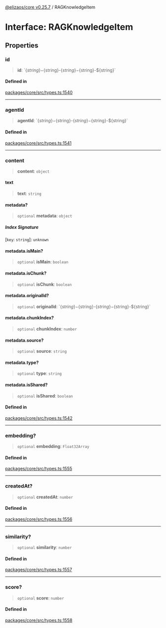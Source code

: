 [@elizaos/core v0.25.7](../index.md) / RAGKnowledgeItem

# Interface: RAGKnowledgeItem

## Properties

### id

> **id**: \`$\{string\}-$\{string\}-$\{string\}-$\{string\}-$\{string\}\`

#### Defined in

[packages/core/src/types.ts:1540](https://github.com/elizaOS/eliza/blob/main/packages/core/src/types.ts#L1540)

***

### agentId

> **agentId**: \`$\{string\}-$\{string\}-$\{string\}-$\{string\}-$\{string\}\`

#### Defined in

[packages/core/src/types.ts:1541](https://github.com/elizaOS/eliza/blob/main/packages/core/src/types.ts#L1541)

***

### content

> **content**: `object`

#### text

> **text**: `string`

#### metadata?

> `optional` **metadata**: `object`

##### Index Signature

 \[`key`: `string`\]: `unknown`

#### metadata.isMain?

> `optional` **isMain**: `boolean`

#### metadata.isChunk?

> `optional` **isChunk**: `boolean`

#### metadata.originalId?

> `optional` **originalId**: \`$\{string\}-$\{string\}-$\{string\}-$\{string\}-$\{string\}\`

#### metadata.chunkIndex?

> `optional` **chunkIndex**: `number`

#### metadata.source?

> `optional` **source**: `string`

#### metadata.type?

> `optional` **type**: `string`

#### metadata.isShared?

> `optional` **isShared**: `boolean`

#### Defined in

[packages/core/src/types.ts:1542](https://github.com/elizaOS/eliza/blob/main/packages/core/src/types.ts#L1542)

***

### embedding?

> `optional` **embedding**: `Float32Array`

#### Defined in

[packages/core/src/types.ts:1555](https://github.com/elizaOS/eliza/blob/main/packages/core/src/types.ts#L1555)

***

### createdAt?

> `optional` **createdAt**: `number`

#### Defined in

[packages/core/src/types.ts:1556](https://github.com/elizaOS/eliza/blob/main/packages/core/src/types.ts#L1556)

***

### similarity?

> `optional` **similarity**: `number`

#### Defined in

[packages/core/src/types.ts:1557](https://github.com/elizaOS/eliza/blob/main/packages/core/src/types.ts#L1557)

***

### score?

> `optional` **score**: `number`

#### Defined in

[packages/core/src/types.ts:1558](https://github.com/elizaOS/eliza/blob/main/packages/core/src/types.ts#L1558)
